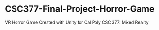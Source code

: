 # CSC377-Final-Project-Horror-Game
VR Horror Game Created with Unity for Cal Poly CSC 377: Mixed Reality
